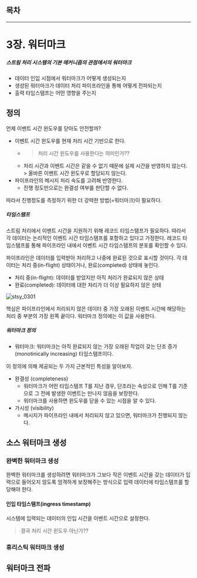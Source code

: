 ## 목차
---

# 3장. 워터마크
##### 스트림 처리 시스템의 기본 메커니즘의 관점에서의 워터마크
- 데이터 인입 시점에서 워터마크가 어떻게 생성되는지
- 생성된 워터마크가 데이터 처리 파이프라인을 통해 어떻게 전파되는지
- 출력 타임스탬프는 어떤 영향을 주는지

## 정의
언제 이벤트 시간 윈도우를 닫아도 안전할까?
- 이벤트 시간 윈도우를 현재 처리 시간 기반으로 한다.
  - > 처리 시간 윈도우를 사용한다는 의미인가??
  - 처리 시간과 이벤트 시간은 같을 수 없기 때문에 실제 시간을 반영하지 않는다. > 올바른 이벤트 시간 윈도우로 할당되지 않는다.
- 파이프라인의 메시지 처리 속도를 고려해 반영한다.
  - 진행 정도만으로는 완결성 여부를 판단할 수 없다.

따라서 진행정도를 측정하기 위한 더 강력한 방법(=워터마크)이 필요하다. 

##### 타임스탬프
스트림 처리에서 이벤트 시간을 지원하기 위해 레코드 타임스탬프가 필요하다. 따라서 각 데이터는 논리적인 이벤트 시간 타임스탬프를 포함하고 있다고 가정한다. 레코드 타임스탬프를 통해 파이프라인 내에서 이벤트 시간 타임스탬프의 분포를 확인할 수 있다.

파이프라인은 데이터를 입력받아 처리하고 나중에 완료된 것으로 표시할 것이다. 각 데이터는 처리 중(in-flight) 상태이거나, 완료(completed) 상태에 놓인다.
- 처리 중(in-flight): 데이터를 받았지만 아직 처리가 완료되지 않은 상태
- 완료(completed): 데이터에 대한 처리가 더 이상 필요하지 않은 상태

![stsy_0301](https://user-images.githubusercontent.com/19989706/154208504-9926f988-a471-4f8e-902c-79aa2b00da4b.gif)

핵심은 파이프라인에서 처리되지 않은 데이터 중 가장 오래된 이벤트 시간에 해당하는 처리 중 부분의 가장 왼쪽 끝이다. 워터마크 정의에는 이 값을 사용한다.

##### 워터마크 정의
- 워터마크: 워터마크는 아직 완료되지 않는 가장 오래된 작업이 갖는 단조 증가(monotinically increasing) 타임스탬프이다.

이 정의에 의해 제공되는 두 가지 근본적인 특성을 알아보자.
- 완결성 (completeness)
  - 워터마크가 어떤 타임스탬프 T를 지난 경우, 단조라는 속성으로 인해 T를 기준으로 그 전에 발생한 이벤트는 만나지 않음을 보장한다.
  - 워터마크를 사용하면 윈도우를 닫을 수 있는 시점을 알 수 있다.
- 가시성 (visibility)
  - 메시지가 파이프라인 내에서 처리되지 않고 있으면, 워터마크가 진행되지 않는다.

## 소스 워터마크 생성

### 완벽한 워터마크 생성
완벽한 워터마크를 생성하려면 워터마크가 그보다 작은 이벤트 시간을 갖는 데이터가 입력으로 들어오지 않도록 엄격하게 보장해주는 방식으로 입력 데이터에 타임스탬프를 할당해야 한다.

#### 인입 타임스탬프(ingress timestamp)
시스템에 입력되는 데이터의 인입 시간을 이벤트 시간으로 설정한다.
> 결국 처리 시간 윈도우 아닌가??

### 휴리스틱 워터마크 생성

## 워터마크 전파
